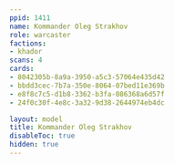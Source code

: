 ```yaml
---
ppid: 1411
name: Kommander Oleg Strakhov
role: warcaster
factions:
- khador
scans: 4
cards:
- 8042305b-8a9a-3950-a5c3-57064e435d42
- bbdd3cec-7b7a-350e-8064-07bed11e369b
- e8f8c7c5-d1b8-3362-b3fa-086368a6d57f
- 24f0c30f-4e8c-3a32-9d38-2644974eb4dc

layout: model
title: Kommander Oleg Strakhov
disableToc: true
hidden: true
---
```

